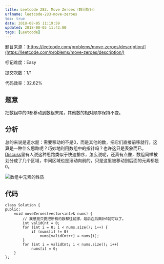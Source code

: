 ```yaml
---
title: Leetcode 283. Move Zeroes（数组指针）
urlname: leetcode-283-move-zeroes
toc: true
date: 2018-08-05 11:19:59
updated: 2018-08-05 11:43:00
tags: [Leetcode]
---
```


题目来源：[https://leetcode.com/problems/move-zeroes/description/](https://leetcode.com/problems/move-zeroes/description/)

标记难度：Easy

提交次数：1/1

代码效率：32.62%

## 题意

把数组中的0都移动到数组末尾，其他数的相对顺序保持不变。

## 分析

总的来说是道水题：需要移动的不是0，而是其他的数，把它们直接前移就行。这算是一种什么思路呢？巧妙地利用数组中的指针吗？也许这只是表象而已。[Discuss](https://leetcode.com/problems/move-zeroes/discuss/72005/My-simple-C++-solution)里有人说这种思路类似于快速排序，怎么说呢，还真有点像，数组同样被划分成了几个区域，中间区域也是滚动向前的，只是这里被移动到后面的元素都是0。

![数组中元素的性质](array.jpg)

## 代码

```
class Solution {
public:
    void moveZeroes(vector<int>& nums) {
        // 我感觉只要把所有的数都往前挪，最后在后面补0就可以了。
        int validCnt = 0;
        for (int i = 0; i < nums.size(); i++) {
            if (nums[i] != 0)
                nums[validCnt++] = nums[i];
        }
        for (int i = validCnt; i < nums.size(); i++)
            nums[i] = 0;
    }
};
```
